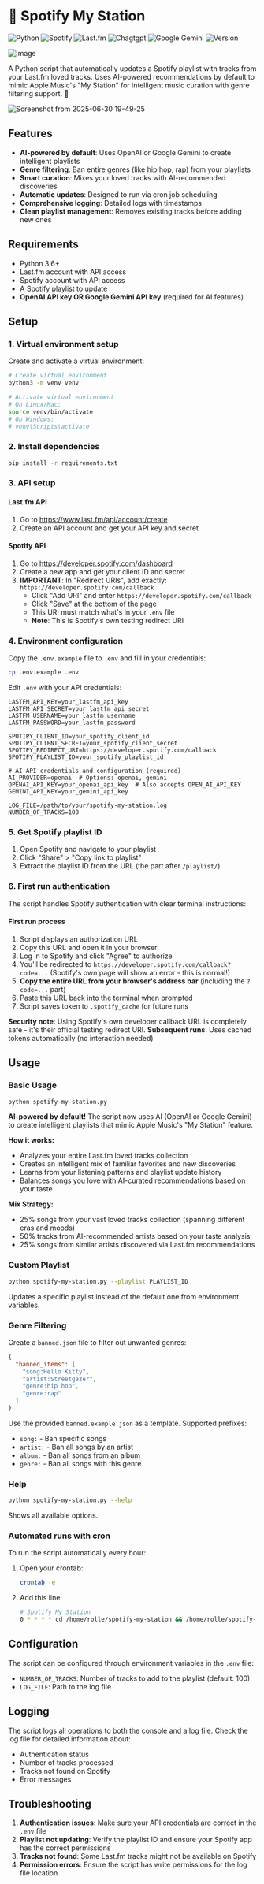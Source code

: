 # 🎵 Spotify My Station

![Python](https://img.shields.io/badge/python-3670A0?style=for-the-badge&logo=python&logoColor=ffdd54) ![Spotify](https://img.shields.io/badge/Spotify-1DB954?style=for-the-badge&logo=spotify&logoColor=white) ![Last.fm](https://img.shields.io/badge/last.fm-D51007?style=for-the-badge&logo=last.fm&logoColor=white) ![Chagtgpt](https://img.shields.io/badge/OpenAI-74aa9c?style=for-the-badge&logo=openai&logoColor=white) ![Google Gemini](https://img.shields.io/badge/Google%20Gemini-4285F4?style=for-the-badge&logo=google&logoColor=white) ![Version](https://img.shields.io/badge/version-1.5.0-blue?style=for-the-badge)

![image](https://github.com/user-attachments/assets/6c3e1c17-483e-450f-ae59-60564c69548b)

A Python script that automatically updates a Spotify playlist with tracks from your Last.fm loved tracks. Uses AI-powered recommendations by default to mimic Apple Music's "My Station" for intelligent music curation with genre filtering support. 🔄

![Screenshot from 2025-06-30 19-49-25](https://github.com/user-attachments/assets/38b60f90-2725-4b56-9897-e644b5df7d1b)

## Features

- **AI-powered by default**: Uses OpenAI or Google Gemini to create intelligent playlists
- **Genre filtering**: Ban entire genres (like hip hop, rap) from your playlists
- **Smart curation**: Mixes your loved tracks with AI-recommended discoveries
- **Automatic updates**: Designed to run via cron job scheduling
- **Comprehensive logging**: Detailed logs with timestamps
- **Clean playlist management**: Removes existing tracks before adding new ones

## Requirements

- Python 3.6+
- Last.fm account with API access
- Spotify account with API access
- A Spotify playlist to update
- **OpenAI API key OR Google Gemini API key** (required for AI features)

## Setup

### 1. Virtual environment setup

Create and activate a virtual environment:

```bash
# Create virtual environment
python3 -m venv venv

# Activate virtual environment
# On Linux/Mac:
source venv/bin/activate
# On Windows:
# venv\Scripts\activate
```

### 2. Install dependencies

```bash
pip install -r requirements.txt
```

### 3. API setup

#### Last.fm API

1. Go to https://www.last.fm/api/account/create
2. Create an API account and get your API key and secret

#### Spotify API

1. Go to https://developer.spotify.com/dashboard
2. Create a new app and get your client ID and secret
3. **IMPORTANT**: In "Redirect URIs", add exactly: `https://developer.spotify.com/callback`
   - Click "Add URI" and enter `https://developer.spotify.com/callback`
   - Click "Save" at the bottom of the page
   - This URI must match what's in your `.env` file
   - **Note**: This is Spotify's own testing redirect URI

### 4. Environment configuration

Copy the `.env.example` file to `.env` and fill in your credentials:

```bash
cp .env.example .env
```

Edit `.env` with your API credentials:

```env
LASTFM_API_KEY=your_lastfm_api_key
LASTFM_API_SECRET=your_lastfm_api_secret
LASTFM_USERNAME=your_lastfm_username
LASTFM_PASSWORD=your_lastfm_password

SPOTIPY_CLIENT_ID=your_spotify_client_id
SPOTIPY_CLIENT_SECRET=your_spotify_client_secret
SPOTIPY_REDIRECT_URI=https://developer.spotify.com/callback
SPOTIFY_PLAYLIST_ID=your_spotify_playlist_id

# AI API credentials and configuration (required)
AI_PROVIDER=openai  # Options: openai, gemini
OPENAI_API_KEY=your_openai_api_key  # Also accepts OPEN_AI_API_KEY
GEMINI_API_KEY=your_gemini_api_key

LOG_FILE=/path/to/your/spotify-my-station.log
NUMBER_OF_TRACKS=100
```

### 5. Get Spotify playlist ID

1. Open Spotify and navigate to your playlist
2. Click "Share" > "Copy link to playlist"
3. Extract the playlist ID from the URL (the part after `/playlist/`)

### 6. First run authentication

The script handles Spotify authentication with clear terminal instructions:

#### First run process

1. Script displays an authorization URL
2. Copy this URL and open it in your browser
3. Log in to Spotify and click "Agree" to authorize
4. You'll be redirected to `https://developer.spotify.com/callback?code=...` (Spotify's own page will show an error - this is normal!)
5. **Copy the entire URL from your browser's address bar** (including the `?code=...` part)
6. Paste this URL back into the terminal when prompted
7. Script saves token to `.spotify_cache` for future runs

**Security note**: Using Spotify's own developer callback URL is completely safe - it's their official testing redirect URI.
**Subsequent runs**: Uses cached tokens automatically (no interaction needed)

## Usage

### Basic Usage

```bash
python spotify-my-station.py
```

**AI-powered by default!** The script now uses AI (OpenAI or Google Gemini) to create intelligent playlists that mimic Apple Music's "My Station" feature.

**How it works:**
- Analyzes your entire Last.fm loved tracks collection 
- Creates an intelligent mix of familiar favorites and new discoveries
- Learns from your listening patterns and playlist update history
- Balances songs you love with AI-curated recommendations based on your taste

**Mix Strategy:**
- 25% songs from your vast loved tracks collection (spanning different eras and moods)
- 50% tracks from AI-recommended artists based on your taste analysis
- 25% songs from similar artists discovered via Last.fm recommendations

### Custom Playlist

```bash
python spotify-my-station.py --playlist PLAYLIST_ID
```
Updates a specific playlist instead of the default one from environment variables.

### Genre Filtering

Create a `banned.json` file to filter out unwanted genres:

```json
{
  "banned_items": [
    "song:Hello Kitty",
    "artist:Streetgazer", 
    "genre:hip hop",
    "genre:rap"
  ]
}
```

Use the provided `banned.example.json` as a template. Supported prefixes:
- `song:` - Ban specific songs
- `artist:` - Ban all songs by an artist
- `album:` - Ban all songs from an album
- `genre:` - Ban all songs with this genre

### Help

```bash
python spotify-my-station.py --help
```
Shows all available options.

### Automated runs with cron

To run the script automatically every hour:

1. Open your crontab:
   ```bash
   crontab -e
   ```

2. Add this line:
   ```bash
   # Spotify My Station
   0 * * * * cd /home/rolle/spotify-my-station && /home/rolle/spotify-my-station/venv/bin/python spotify-my-station.py --playlist xxxxxxxxxxx >> /dev/null 2>&1
   ```

## Configuration

The script can be configured through environment variables in the `.env` file:

- `NUMBER_OF_TRACKS`: Number of tracks to add to the playlist (default: 100)
- `LOG_FILE`: Path to the log file

## Logging

The script logs all operations to both the console and a log file. Check the log file for detailed information about:
- Authentication status
- Number of tracks processed
- Tracks not found on Spotify
- Error messages

## Troubleshooting

1. **Authentication issues**: Make sure your API credentials are correct in the `.env` file
2. **Playlist not updating**: Verify the playlist ID and ensure your Spotify app has the correct permissions
3. **Tracks not found**: Some Last.fm tracks might not be available on Spotify
4. **Permission errors**: Ensure the script has write permissions for the log file location
